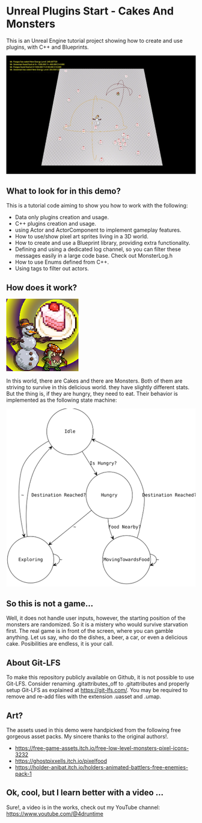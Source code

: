 # Unreal Plugins Start - Cakes And Monsters

This is an Unreal Engine tutorial project showing how to create and use plugins, with C++ and Blueprints.

![screenshot](NonUnrealFiles/screenshot.webp "screenshot")

## What to look for in this demo?

This is a tutorial code aiming to show you how to work with the following:

- Data only plugins creation and usage.
- C++ plugins creation and usage.
- using Actor and ActorComponent to implement gameplay features.
- How to use/show pixel art sprites living in a 3D world.
- How to create and use a Blueprint library, providing extra functionality.
- Defining and using a dedicated log channel, so you can filter these messages easily in a large code base. Check out MonsterLog.h
- How to use Enums defined from C++.
- Using tags to filter out actors.

## How does it work?

![logo](UnrealPluginsStart.png "logo")

In this world, there are Cakes and there are Monsters. Both of them are striving to survive in this delicious world. they have slightly different stats. But the thing is, if they are hungry, they need to eat. Their behavior is implemented as the following state machine:

![state_machine](NonUnrealFiles/state_machine.svg "state_machine")

## So this is not a game...

Well, it does not handle user inputs, however, the starting position of the monsters are randomized. So it is a mistery who would survive starvation first. The real game is in front of the screen, where you can gamble anything. Let us say, who do the dishes, a beer, a car, or even a delicious cake. Posibilities are endless, it is your call.

## About Git-LFS

To make this repository publicly available on Github, it is not possible to use Git-LFS. Consider renaming .gitattributes_off to .gitattributes and properly setup Git-LFS as explained at https://git-lfs.com/.
You may be required to remove and re-add files with the extension .uasset and .umap.

## Art?

The assets used in this demo were handpicked from the following free gorgeous asset packs. My sincere thanks to the original authors!.
- https://free-game-assets.itch.io/free-low-level-monsters-pixel-icons-3232
- https://ghostpixxells.itch.io/pixelfood
- https://holder-anibat.itch.io/holders-animated-battlers-free-enemies-pack-1

## Ok, cool, but I learn better with a video ...

Sure!, a video is in the works, check out my YouTube channel: https://www.youtube.com/@4druntime